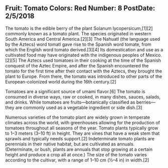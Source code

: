 Fruit: Tomato
Colors: Red
Number: 8
PostDate: 2/5/2018
---
The tomato is the edible berry of the plant Solanum lycopersicum,[1][2] commonly known as a tomato plant. The species originated in western South America and Central America.[2][3] The Nahuatl (the language used by the Aztecs) word tomatl gave rise to the Spanish word tomate, from which the English word tomato derived.[3][4] Its domestication and use as a cultivated food may have originated with the indigenous peoples of Mexico.[2][5] The Aztecs used tomatoes in their cooking at the time of the Spanish conquest of the Aztec Empire, and after the Spanish encountered the tomato for the first time after their contact with the Aztecs, they brought the plant to Europe. From there, the tomato was introduced to other parts of the European-colonized world during the 16th century.[2]

Tomatoes are a significant source of umami flavor.[6] The tomato is consumed in diverse ways, raw or cooked, in many dishes, sauces, salads, and drinks. While tomatoes are fruits—botanically classified as berries—they are commonly used as a vegetable ingredient or side dish.[3]

Numerous varieties of the tomato plant are widely grown in temperate climates across the world, with greenhouses allowing for the production of tomatoes throughout all seasons of the year. Tomato plants typically grow to 1–3 meters (3–10 ft) in height. They are vines that have a weak stem that sprawls and typically needs support.[2] Indeterminate tomato plants are perennials in their native habitat, but are cultivated as annuals. (Determinate, or bush, plants are annuals that stop growing at a certain height and produce a crop all at once.) The size of the tomato varies according to the cultivar, with a range of 1–10 cm (1⁄2–4 in) in width.[2]